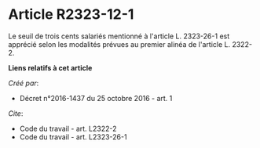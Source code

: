 # Article R2323-12-1

Le seuil de trois cents salariés mentionné à l'article L. 2323-26-1 est apprécié selon les modalités prévues au premier
alinéa de l'article L. 2322-2.

**Liens relatifs à cet article**

_Créé par_:

  - Décret n°2016-1437 du 25 octobre 2016 - art. 1

_Cite_:

  - Code du travail - art. L2322-2
  - Code du travail - art. L2323-26-1
